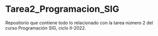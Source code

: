 # Tarea2_Programacion_SIG
Repositorio que contiene todo lo relacionado con la tarea número 2 del curso Programación SIG, ciclo II-2022.
